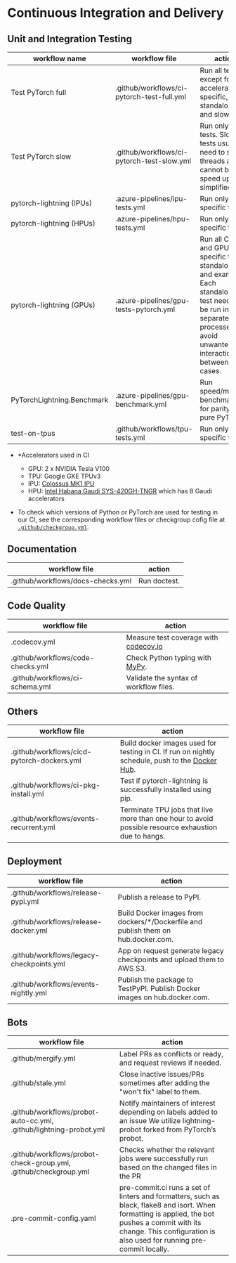 <!-- Note: This document cannot be in `.github/README.md` because it will overwrite the repo README.md -->

# Continuous Integration and Delivery

## Unit and Integration Testing

| workflow name              | workflow file                              | action                                                                                                                                                                      | accelerator\* |
| -------------------------- | ------------------------------------------ | --------------------------------------------------------------------------------------------------------------------------------------------------------------------------- | ------------- |
| Test PyTorch full          | .github/workflows/ci-pytorch-test-full.yml | Run all tests except for accelerator-specific, standalone and slow tests.                                                                                                   | CPU           |
| Test PyTorch slow          | .github/workflows/ci-pytorch-test-slow.yml | Run only slow tests. Slow tests usually need to spawn threads and cannot be speed up or simplified.                                                                         | CPU           |
| pytorch-lightning (IPUs)   | .azure-pipelines/ipu-tests.yml             | Run only IPU-specific tests.                                                                                                                                                | IPU           |
| pytorch-lightning (HPUs)   | .azure-pipelines/hpu-tests.yml             | Run only HPU-specific tests.                                                                                                                                                | HPU           |
| pytorch-lightning (GPUs)   | .azure-pipelines/gpu-tests-pytorch.yml     | Run all CPU and GPU-specific tests, standalone, and examples. Each standalone test needs to be run in separate processes to avoid unwanted interactions between test cases. | GPU           |
| PyTorchLightning.Benchmark | .azure-pipelines/gpu-benchmark.yml         | Run speed/memory benchmarks for parity with pure PyTorch.                                                                                                                   | GPU           |
| test-on-tpus               | .github/workflows/tpu-tests.yml            | Run only TPU-specific tests.                                                                                                                                                | TPU           |

- \*Accelerators used in CI

  - GPU: 2 x NVIDIA Tesla V100
  - TPU: Google GKE TPUv3
  - IPU: [Colossus MK1 IPU](https://www.graphcore.ai/products/ipu)
  - HPU: [Intel Habana Gaudi SYS-420GH-TNGR](https://www.supermicro.com/en/products/system/AI/4U/SYS-420GH-TNGR) which has 8 Gaudi accelerators

- To check which versions of Python or PyTorch are used for testing in our CI, see the corresponding workflow files or checkgroup cofig file at [`.github/checkgroup.yml`](../checkgroup.yml).

## Documentation

| workflow file                     | action       |
| --------------------------------- | ------------ |
| .github/workflows/docs-checks.yml | Run doctest. |

## Code Quality

| workflow file                     | action                                                                                    |
| --------------------------------- | ----------------------------------------------------------------------------------------- |
| .codecov.yml                      | Measure test coverage with [codecov.io](https://app.codecov.io/gh/Lightning-AI/lightning) |
| .github/workflows/code-checks.yml | Check Python typing with [MyPy](https://mypy.readthedocs.io/en/stable/).                  |
| .github/workflows/ci-schema.yml   | Validate the syntax of workflow files.                                                    |

## Others

| workflow file                              | action                                                                                                                                                         |
| ------------------------------------------ | -------------------------------------------------------------------------------------------------------------------------------------------------------------- |
| .github/workflows/cicd-pytorch-dockers.yml | Build docker images used for testing in CI. If run on nightly schedule, push to the [Docker Hub](https://hub.docker.com/r/pytorchlightning/pytorch_lightning). |
| .github/workflows/ci-pkg-install.yml       | Test if pytorch-lightning is successfully installed using pip.                                                                                                 |
| .github/workflows/events-recurrent.yml     | Terminate TPU jobs that live more than one hour to avoid possible resource exhaustion due to hangs.                                                            |

## Deployment

| workflow file                            | action                                                                             |
| ---------------------------------------- | ---------------------------------------------------------------------------------- |
| .github/workflows/release-pypi.yml       | Publish a release to PyPI.                                                         |
| .github/workflows/release-docker.yml     | Build Docker images from dockers/\*/Dockerfile and publish them on hub.docker.com. |
| .github/workflows/legacy-checkpoints.yml | App on request generate legacy checkpoints and upload them to AWS S3.              |
| .github/workflows/events-nightly.yml     | Publish the package to TestPyPI. Publish Docker images on hub.docker.com.          |

## Bots

| workflow file                                                      | action                                                                                                                                                                                                                    |
| ------------------------------------------------------------------ | ------------------------------------------------------------------------------------------------------------------------------------------------------------------------------------------------------------------------- |
| .github/mergify.yml                                                | Label PRs as conflicts or ready, and request reviews if needed.                                                                                                                                                           |
| .github/stale.yml                                                  | Close inactive issues/PRs sometimes after adding the "won't fix" label to them.                                                                                                                                           |
| .github/workflows/probot-auto-cc.yml, .github/lightning-probot.yml | Notify maintainers of interest depending on labels added to an issue We utilize lightning-probot forked from PyTorch’s probot.                                                                                            |
| .github/workflows/probot-check-group.yml, .github/checkgroup.yml   | Checks whether the relevant jobs were successfully run based on the changed files in the PR                                                                                                                               |
| .pre-commit-config.yaml                                            | pre-commit.ci runs a set of linters and formatters, such as black, flake8 and isort. When formatting is applied, the bot pushes a commit with its change. This configuration is also used for running pre-commit locally. |
